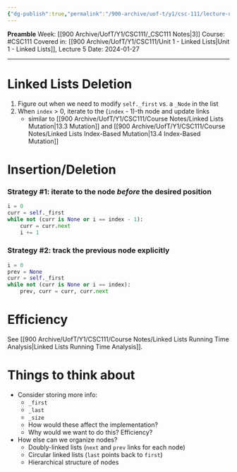 ```yaml
---
{"dg-publish":true,"permalink":"/900-archive/uof-t/y1/csc-111/lecture-notes/linked-lists-recap/","created":"2024-01-27T11:20:25.981-08:00","updated":"2024-01-27T11:42:37.005-08:00"}
---
```


**Preamble**
Week: [[900 Archive/UofT/Y1/CSC111/_CSC111 Notes\|3]]
Course: #CSC111
Covered in: [[900 Archive/UofT/Y1/CSC111/Unit 1 - Linked Lists\|Unit 1 - Linked Lists]], Lecture 5
Date: 2024-01-27

---
# Linked Lists Deletion

1. Figure out when we need to modify `self._first` vs. a `_Node` in the list
2. When `index` > 0, iterate to the (`index` - 1)-th node and update links
	- similar to [[900 Archive/UofT/Y1/CSC111/Course Notes/Linked Lists Mutation\|13.3 Mutation]] and [[900 Archive/UofT/Y1/CSC111/Course Notes/Linked Lists Index-Based Mutation\|13.4 Index-Based Mutation]]

# Insertion/Deletion

### Strategy #1: iterate to the node *before* the desired position

```python
i = 0
curr = self._first
while not (curr is None or i == index - 1):
	curr = curr.next
	i += 1
```

### Strategy #2: track the previous node explicitly

```python
i = 0
prev = None
curr = self._first
while not (curr is None or i == index):
	prev, curr = curr, curr.next
```

# Efficiency

See [[900 Archive/UofT/Y1/CSC111/Course Notes/Linked Lists Running Time Analysis\|Linked Lists Running Time Analysis]].

# Things to think about

- Consider storing more info:
	- `_first`
	- `_last`
	- `_size`
	- How would these affect the implementation?
	- Why would we want to do this? Efficiency?
- How else can we organize nodes?
	- Doubly-linked lists (`next` and `prev` links for each node)
	- Circular linked lists (`last` points back to `first`)
	- Hierarchical structure of nodes